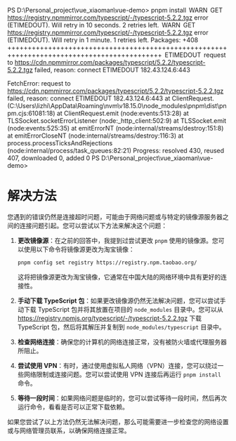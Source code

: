 PS D:\Personal_project\vue_xiaoman\vue-demo> pnpm install
 WARN  GET https://registry.npmmirror.com/typescript/-/typescript-5.2.2.tgz error (ETIMEDOUT). Will retry in 10 seconds. 2 retries left.
 WARN  GET https://registry.npmmirror.com/typescript/-/typescript-5.2.2.tgz error (ETIMEDOUT). Will retry in 1 minute. 1 retries left.
Packages: +408
++++++++++++++++++++++++++++++++++++++++++++++++++++++++++++++++++++++++++++++++++++++++++++
 ETIMEDOUT  request to https://cdn.npmmirror.com/packages/typescript/5.2.2/typescript-5.2.2.tgz failed, reason: connect ETIMEDOUT 182.43.124.6:443

FetchError: request to https://cdn.npmmirror.com/packages/typescript/5.2.2/typescript-5.2.2.tgz failed, reason: connect ETIMEDOUT 182.43.124.6:443
    at ClientRequest.<anonymous> (C:\Users\lizhi\AppData\Roaming\nvm\v18.15.0\node_modules\pnpm\dist\pnpm.cjs:61081:18)
    at ClientRequest.emit (node:events:513:28)
    at TLSSocket.socketErrorListener (node:_http_client:502:9)
    at TLSSocket.emit (node:events:525:35)
    at emitErrorNT (node:internal/streams/destroy:151:8)
    at emitErrorCloseNT (node:internal/streams/destroy:116:3)
    at process.processTicksAndRejections (node:internal/process/task_queues:82:21)
Progress: resolved 430, reused 407, downloaded 0, added 0
PS D:\Personal_project\vue_xiaoman\vue-demo>

<h1>解决方法</h1>
您遇到的错误仍然是连接超时问题，可能由于网络问题或与特定的镜像源服务器之间的连接问题引起。您可以尝试以下方法来解决这个问题：

1. **更改镜像源**：在之前的回答中，我提到过尝试更改 `pnpm` 使用的镜像源。您可以使用以下命令将镜像源更改为淘宝镜像：

   ```bash
   pnpm config set registry https://registry.npm.taobao.org/
   ```

   这将把镜像源更改为淘宝镜像，它通常在中国大陆的网络环境中具有更好的连接性。

2. **手动下载 TypeScript 包**：如果更改镜像源仍然无法解决问题，您可以尝试手动下载 TypeScript 包并将其放置在项目的 `node_modules` 目录中。您可以从 https://registry.npmjs.org/typescript/-/typescript-5.2.2.tgz 下载 TypeScript 包，然后将其解压并复制到 `node_modules/typescript` 目录中。

3. **检查网络连接**：确保您的计算机的网络连接正常，没有被防火墙或代理服务器所阻止。

4. **尝试使用 VPN**：有时，通过使用虚拟私人网络（VPN）连接，您可以绕过一些网络限制或连接问题。您可以尝试使用 VPN 连接后再运行 `pnpm install` 命令。

5. **等待一段时间**：如果网络问题是临时的，您可以尝试等待一段时间，然后再次运行命令，看看是否可以正常下载依赖。

如果您尝试了以上方法仍然无法解决问题，那么可能需要进一步检查您的网络设置或与网络管理员联系，以确保网络连接正常。